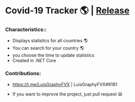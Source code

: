 # Covid-19 Tracker 🌎 | [Release](https://github.com/)

### Characteristics::
- Displays statistics for all countries 🌎
- You can search for your country 🌎
- you choose the time to update statistics
- Created in .NET Core

### Contributions:
- https://t.me/LuisGraphyFVX | LuisGraphyFVX#9181

- If you want to improve the project, just pull request 😃
